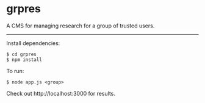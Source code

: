grpres
======

A CMS for managing research for a group of trusted users.

------

Install dependencies:

    $ cd grpres
    $ npm install

To run:

    $ node app.js <group>

Check out http://localhost:3000 for results.

